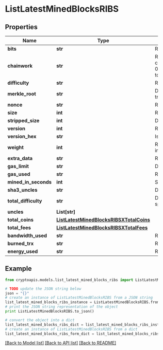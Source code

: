 # ListLatestMinedBlocksRIBS


## Properties
Name | Type | Description | Notes
------------ | ------------- | ------------- | -------------
**bits** | **str** | Represents a specific sub-unit of Zcash. Bits have two-decimal precision | 
**chainwork** | **str** | Represents a hexadecimal number of all the hashes necessary to produce the current chain. E.g., when converting 0000000000000000000000000000000000000000000086859f7a841475b236fd to a decimal you get 635262017308958427068157 hashes, or 635262 exahashes. | 
**difficulty** | **str** | Represents a mathematical value of how hard it is to find a valid hash for this block. | 
**merkle_root** | **str** | Defines the single and final (root) node of a Merkle tree. It is the combined hash of all transactions&#39; hashes that are part of a blockchain block. | 
**nonce** | **str** | Represents a random value that can be adjusted to satisfy the proof of work | 
**size** | **int** | Represents the total size of the block in Bytes. | 
**stripped_size** | **int** | Defines the numeric representation of the block size excluding the witness data. | 
**version** | **int** | Represents the transaction version number. | 
**version_hex** | **str** | Is the hexadecimal string representation of the block&#39;s version. | 
**weight** | **int** | Represents a measurement to compare the size of different transactions to each other in proportion to the block size limit. | 
**extra_data** | **str** | Represents any data that can be included by the miner in the block. | 
**gas_limit** | **str** | Defines the total gas limit of all transactions in the block. | 
**gas_used** | **str** | Represents the total amount of gas used by all transactions in this block. | 
**mined_in_seconds** | **int** | Specifies the amount of time required for the block to be mined in second | 
**sha3_uncles** | **str** | Defines the combined hash of all uncles for a given parent. | 
**total_difficulty** | **str** | Defines the total difficulty of the chain until this block, i.e. how difficult it is for a specific miner to mine a new block | 
**uncles** | **List[str]** |  | 
**total_coins** | [**ListLatestMinedBlocksRIBSXTotalCoins**](ListLatestMinedBlocksRIBSXTotalCoins.md) |  | [optional] 
**total_fees** | [**ListLatestMinedBlocksRIBSXTotalFees**](ListLatestMinedBlocksRIBSXTotalFees.md) |  | 
**bandwidth_used** | **str** | Representation of the blocks&#39; bandwidth limit. | [optional] 
**burned_trx** | **str** | Representation of the blocks&#39; burned TRX. | [optional] 
**energy_used** | **str** | Representation of the blocks&#39; energy used. | [optional] 

## Example

```python
from cryptoapis.models.list_latest_mined_blocks_ribs import ListLatestMinedBlocksRIBS

# TODO update the JSON string below
json = "{}"
# create an instance of ListLatestMinedBlocksRIBS from a JSON string
list_latest_mined_blocks_ribs_instance = ListLatestMinedBlocksRIBS.from_json(json)
# print the JSON string representation of the object
print ListLatestMinedBlocksRIBS.to_json()

# convert the object into a dict
list_latest_mined_blocks_ribs_dict = list_latest_mined_blocks_ribs_instance.to_dict()
# create an instance of ListLatestMinedBlocksRIBS from a dict
list_latest_mined_blocks_ribs_form_dict = list_latest_mined_blocks_ribs.from_dict(list_latest_mined_blocks_ribs_dict)
```
[[Back to Model list]](../README.md#documentation-for-models) [[Back to API list]](../README.md#documentation-for-api-endpoints) [[Back to README]](../README.md)


